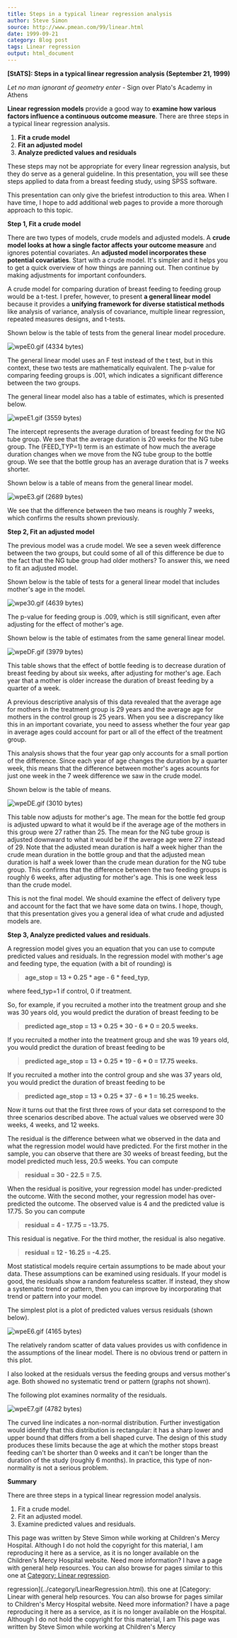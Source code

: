 ```yaml
---
title: Steps in a typical linear regression analysis
author: Steve Simon
source: http://www.pmean.com/99/linear.html
date: 1999-09-21
category: Blog post
tags: Linear regression
output: html_document
---
```

****[StATS]:** Steps in a typical linear regression
analysis (September 21, 1999)**

*Let no man ignorant of geometry enter* - Sign over Plato\'s Academy in
Athens

**Linear regression models** provide a good way to **examine how various
factors influence a continuous outcome measure**. There are three steps
in a typical linear regression analysis.

1.  **Fit a crude model**
2.  **Fit an adjusted model**
3.  **Analyze predicted values and residuals**

These steps may not be appropriate for every linear regression analysis,
but they do serve as a general guideline. In this presentation, you will
see these steps applied to data from a breast feeding study, using SPSS
software.

This presentation can only give the briefest introduction to this area.
When I have time, I hope to add additional web pages to provide a more
thorough approach to this topic.

**Step 1, Fit a crude model**

There are two types of models, crude models and adjusted models. A
**crude model looks at how a single factor affects your outcome
measure** and ignores potential covariates. An **adjusted model
incorporates these potential covariaties**. Start with a crude model.
It\'s simpler and it helps you to get a quick overview of how things are
panning out. Then continue by making adjustments for important
confounders.

A crude model for comparing duration of breast feeding to feeding group
would be a t-test. I prefer, however, to present **a general linear
model** because it provides a **unifying framework for diverse
statistical methods** like analysis of variance, analysis of covariance,
multiple linear regression, repeated measures designs, and t-tests.

Shown below is the table of tests from the general linear model
procedure.

![wpeE0.gif (4334 bytes)](../01/images/linear11.gif)

The general linear model uses an F test instead of the t test, but in
this context, these two tests are mathematically equivalent. The p-value
for comparing feeding groups is .001, which indicates a significant
difference between the two groups.

The general linear model also has a table of estimates, which is
presented below.

![wpeE1.gif (3559 bytes)](../01/images/linear12.gif)

The intercept represents the average duration of breast feeding for the
NG tube group. We see that the average duration is 20 weeks for the NG
tube group. The (FEED\_TYP=1) term is an estimate of how much the
average duration changes when we move from the NG tube group to the
bottle group. We see that the bottle group has an average duration that
is 7 weeks shorter.

Shown below is a table of means from the general linear model.

![wpeE3.gif (2689 bytes)](../01/images/linear14.gif)

We see that the difference between the two means is roughly 7 weeks,
which confirms the results shown previously.

**Step 2, Fit an adjusted model**

The previous model was a crude model. We see a seven week difference
between the two groups, but could some of all of this difference be due
to the fact that the NG tube group had older mothers? To answer this, we
need to fit an adjusted model.

Shown below is the table of tests for a general linear model that
includes mother\'s age in the model.

![wpe30.gif (4639 bytes)](../01/images/linear21.gif)

The p-value for feeding group is .009, which is still significant, even
after adjusting for the effect of mother\'s age.

Shown below is the table of estimates from the same general linear
model.

![wpeDF.gif (3979 bytes)](../01/images/linear22.gif)

This table shows that the effect of bottle feeding is to decrease
duration of breast feeding by about six weeks, after adjusting for
mother\'s age. Each year that a mother is older increase the duration of
breast feeding by a quarter of a week.

A previous descriptive analysis of this data revealed that the average
age for mothers in the treatment group is 29 years and the average age
for mothers in the control group is 25 years. When you see a discrepancy
like this in an important covariate, you need to assess whether the four
year gap in average ages could account for part or all of the effect of
the treatment group.

This analysis shows that the four year gap only accounts for a small
portion of the difference. Since each year of age changes the duration
by a quarter week, this means that the difference between mother\'s ages
acounts for just one week in the 7 week difference we saw in the crude
model.

Shown below is the table of means.

![wpeDE.gif (3010 bytes)](../01/images/linear23.gif)

This table now adjusts for mother\'s age. The mean for the bottle fed
group is adjusted upward to what it would be if the average age of the
mothers in this group were 27 rather than 25. The mean for the NG tube
group is adjusted downward to what it would be if the average age were
27 instead of 29. Note that the adjusted mean duration is half a week
higher than the crude mean duration in the bottle group and that the
adjusted mean duration is half a week lower than the crude mean duration
for the NG tube group. This confirms that the difference between the two
feeding groups is roughly 6 weeks, after adjusting for mother\'s age.
This is one week less than the crude model.

This is not the final model. We should examine the effect of delivery
type and account for the fact that we have some data on twins. I hope,
though, that this presentation gives you a general idea of what crude
and adjusted models are.

**Step 3, Analyze predicted values and residuals**.

A regression model gives you an equation that you can use to compute
predicted values and residuals. In the regression model with mother\'s
age and feeding type, the equation (with a bit of rounding) is

> **age\_stop = 13 + 0.25 \* age - 6 \* feed\_typ**,

where feed\_typ=1 if control, 0 if treatment.

So, for example, if you recruited a mother into the treatment group and
she was 30 years old, you would predict the duration of breast feeding
to be

> **predicted age\_stop = 13 + 0.25 \* 30 - 6 \* 0 = 20.5 weeks.**

If you recruited a mother into the treatment group and she was 19 years
old, you would predict the duration of breast feeding to be

> **predicted age\_stop = 13 + 0.25 \* 19 - 6 \* 0 = 17.75 weeks.**

If you recruited a mother into the control group and she was 37 years
old, you would predict the duration of breast feeding to be

> **predicted age\_stop = 13 + 0.25 \* 37 - 6 \* 1 = 16.25 weeks.**

Now it turns out that the first three rows of your data set correspond
to the three scenarios described above. The actual values we observed
were 30 weeks, 4 weeks, and 12 weeks.

The residual is the difference between what we observed in the data and
what the regression model would have predicted. For the first mother in
the sample, you can observe that there are 30 weeks of breast feeding,
but the model predicted much less, 20.5 weeks. You can compute

> **residual = 30 - 22.5 = 7.5.**

When the residual is positive, your regression model has under-predicted
the outcome. With the second mother, your regression model has
over-predicted the outcome. The observed value is 4 and the predicted
value is 17.75. So you can compute

> **residual = 4 - 17.75 = -13.75.**

This residual is negative. For the third mother, the residual is also
negative.

> **residual = 12 - 16.25 = -4.25.**

Most statistical models require certain assumptions to be made about
your data. These assumptions can be examined using residuals. If your
model is good, the residuals show a random featureless scatter. If
instead, they show a systematic trend or pattern, then you can improve
by incorporating that trend or pattern into your model.

The simplest plot is a plot of predicted values versus residuals (shown
below).

![wpeE6.gif (4165 bytes)](../01/images/linear31.gif)

The relatively random scatter of data values provides us with confidence
in the assumptions of the linear model. There is no obvious trend or
pattern in this plot.

I also looked at the residuals versus the feeding groups and versus
mother\'s age. Both showed no systematic trend or pattern (graphs not
shown).

The following plot examines normality of the residuals.

![wpeE7.gif (4782 bytes)](../01/images/linear32.gif)

The curved line indicates a non-normal distribution. Further
investigation would identify that this distribution is rectangular: it
has a sharp lower and upper bound that differs from a bell shaped curve.
The design of this study produces these limits because the age at which
the mother stops breast feeding can\'t be shorter than 0 weeks and it
can\'t be longer than the duration of the study (roughly 6 months). In
practice, this type of non-normality is not a serious problem.

**Summary**

There are three steps in a typical linear regression model analysis.

1.  Fit a crude model.
2.  Fit an adjusted model.
3.  Examine predicted values and residuals.

This page was written by Steve Simon while working at Children\'s Mercy
Hospital. Although I do not hold the copyright for this material, I am
reproducing it here as a service, as it is no longer available on the
Children\'s Mercy Hospital website. Need more information? I have a page
with general help resources. You can also browse for pages similar to
this one at [Category: Linear
regression](../category/LinearRegression.html).
<!---More--->
regression](../category/LinearRegression.html).
this one at [Category: Linear
with general help resources. You can also browse for pages similar to
Children\'s Mercy Hospital website. Need more information? I have a page
reproducing it here as a service, as it is no longer available on the
Hospital. Although I do not hold the copyright for this material, I am
This page was written by Steve Simon while working at Children\'s Mercy

<!---Do not use
****[StATS]:** Steps in a typical linear regression
This page was written by Steve Simon while working at Children\'s Mercy
Hospital. Although I do not hold the copyright for this material, I am
reproducing it here as a service, as it is no longer available on the
Children\'s Mercy Hospital website. Need more information? I have a page
with general help resources. You can also browse for pages similar to
this one at [Category: Linear
regression](../category/LinearRegression.html).
--->

